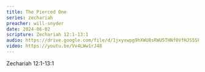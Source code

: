 ```yaml
---
title: The Pierced One
series: zechariah
preacher: will-snyder
date: 2024-06-02
scripture: Zechariah 12:1-13:1
audio: https://drive.google.com/file/d/1jxyxwpg9hXWU8sRWU5THNf0VfHJS55k2/view
video: https://youtu.be/Vv4LWw1rJ48
---
```

Zechariah 12:1-13:1